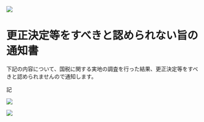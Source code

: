 ![](https://www.nta.go.jp/tmp/854eb861-35a2-486d-ada5-9c8ef03dd84b/images/c5b98e6de3ac42b7fe78bd91c252b725da1a2c6935474a525a4817b9397dd282.jpg)

# 更正決定等をすべきと認められない旨の通知書

下記の内容について、国税に関する実地の調査を行った結果、更正決定等をすべきと認められませんので通知します。

記

![](https://www.nta.go.jp/tmp/854eb861-35a2-486d-ada5-9c8ef03dd84b/images/262f777774615760ad812903fbe2c41d4cd5be29dcafe60b58181c4519099734.jpg)

![](https://www.nta.go.jp/tmp/854eb861-35a2-486d-ada5-9c8ef03dd84b/images/33a5559c4788885aa53dbbc49331e736cce052b5a5f9882481751a07b3706fbe.jpg)